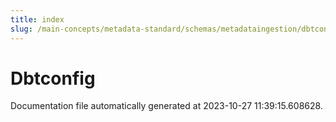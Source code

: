 ```yaml
---
title: index
slug: /main-concepts/metadata-standard/schemas/metadataingestion/dbtconfig
---
```


# Dbtconfig

Documentation file automatically generated at 2023-10-27 11:39:15.608628.
